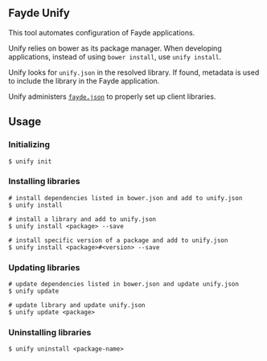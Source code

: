 ## Fayde Unify

This tool automates configuration of Fayde applications.

Unify relies on bower as its package manager.
When developing applications, instead of using `bower install`, use `unify install`.

Unify looks for `unify.json` in the resolved library.  If found, metadata is used to include the library in the Fayde application.

Unify administers [`fayde.json`](https://github.com/bsick7/fayde/wiki/Fayde.json) to properly set up client libraries.

## Usage

### Initializing

```
$ unify init
```

### Installing libraries

```
# install dependencies listed in bower.json and add to unify.json
$ unify install

# install a library and add to unify.json
$ unify install <package> --save

# install specific version of a package and add to unify.json
$ unify install <package>#<version> --save
```

### Updating libraries

```
# update dependencies listed in bower.json and update unify.json
$ unify update

# update library and update unify.json
$ unify update <package>
```

### Uninstalling libraries

```
$ unify uninstall <package-name>
```
